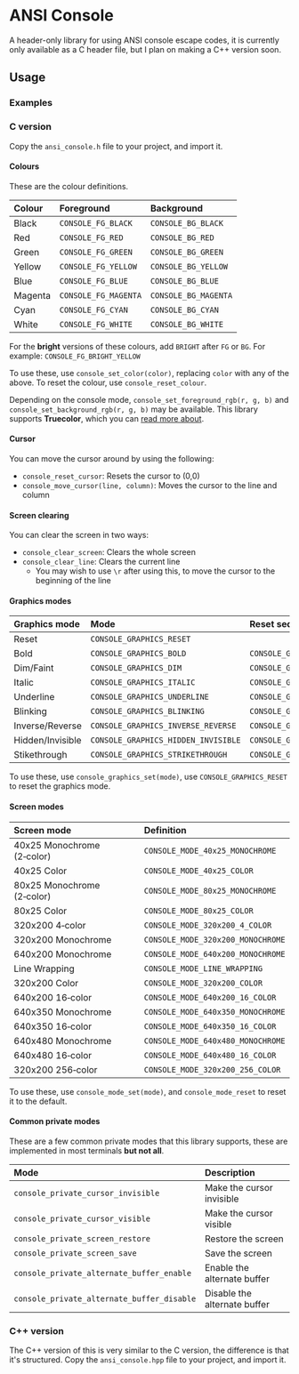 # ANSI Console
A header-only library for using ANSI console escape codes, it is currently only available as a C header file, but I plan on making a C++ version soon.

## Usage
### Examples

### C version
Copy the `ansi_console.h` file to your project, and import it.

#### Colours
These are the colour definitions.

| Colour  | Foreground           | Background           |
| :------ | :------------------- | :------------------- |
| Black   | `CONSOLE_FG_BLACK`   | `CONSOLE_BG_BLACK`   |
| Red     | `CONSOLE_FG_RED`     | `CONSOLE_BG_RED`     |
| Green   | `CONSOLE_FG_GREEN`   | `CONSOLE_BG_GREEN`   |
| Yellow  | `CONSOLE_FG_YELLOW`  | `CONSOLE_BG_YELLOW`  |
| Blue    | `CONSOLE_FG_BLUE`    | `CONSOLE_BG_BLUE`    |
| Magenta | `CONSOLE_FG_MAGENTA` | `CONSOLE_BG_MAGENTA` |
| Cyan    | `CONSOLE_FG_CYAN`    | `CONSOLE_BG_CYAN`    |
| White   | `CONSOLE_FG_WHITE`   | `CONSOLE_BG_WHITE`   |

For the **bright** versions of these colours, add `BRIGHT` after `FG` or `BG`.
For example: `CONSOLE_FG_BRIGHT_YELLOW`

To use these, use `console_set_color(color)`, replacing `color` with any of the above.
To reset the colour, use `console_reset_colour`.

Depending on the console mode, `console_set_foreground_rgb(r, g, b)` and `console_set_background_rgb(r, g, b)` may be available.
This library supports **Truecolor**, which you can [read more about](https://en.wikipedia.org/wiki/Color_depth#True_color_.2824-bit.29).

#### Cursor
You can move the cursor around by using the following:
- `console_reset_cursor`: Resets the cursor to (0,0)
- `console_move_cursor(line, column)`: Moves the cursor to the line and column

#### Screen clearing
You can clear the screen in two ways:
- `console_clear_screen`: Clears the whole screen
- `console_clear_line`: Clears the current line
  - You may wish to use `\r` after using this, to move the cursor to the beginning of the line

#### Graphics modes
| Graphics mode    | Mode                                | Reset sequence                            |
| :--------------- | :---------------------------------- | :---------------------------------------- |
| Reset            | `CONSOLE_GRAPHICS_RESET`            |                                           |
| Bold             | `CONSOLE_GRAPHICS_BOLD`             | `CONSOLE_GRAPHICS_RESET_BOLD`             |
| Dim/Faint        | `CONSOLE_GRAPHICS_DIM`              | `CONSOLE_GRAPHICS_RESET_DIM`              |
| Italic           | `CONSOLE_GRAPHICS_ITALIC`           | `CONSOLE_GRAPHICS_RESET_ITALIC`           |
| Underline        | `CONSOLE_GRAPHICS_UNDERLINE`        | `CONSOLE_GRAPHICS_RESET_UNDERLINE`        |
| Blinking         | `CONSOLE_GRAPHICS_BLINKING`         | `CONSOLE_GRAPHICS_RESET_BLINKING`         |
| Inverse/Reverse  | `CONSOLE_GRAPHICS_INVERSE_REVERSE`  | `CONSOLE_GRAPHICS_RESET_INVERSE_REVERSE`  |
| Hidden/Invisible | `CONSOLE_GRAPHICS_HIDDEN_INVISIBLE` | `CONSOLE_GRAPHICS_RESET_HIDDEN_INVISIBLE` |
| Stikethrough     | `CONSOLE_GRAPHICS_STRIKETHROUGH`    | `CONSOLE_GRAPHICS_RESET_STRIKETHROUGH`    |

To use these, use `console_graphics_set(mode)`, use `CONSOLE_GRAPHICS_RESET` to reset the graphics mode.

#### Screen modes
| Screen mode                | Definition                        |
| :------------------------- | :-------------------------------- |
| 40x25 Monochrome (2‑color) | `CONSOLE_MODE_40x25_MONOCHROME`   |
| 40x25 Color                | `CONSOLE_MODE_40x25_COLOR`        |
| 80x25 Monochrome (2‑color) | `CONSOLE_MODE_80x25_MONOCHROME`   |
| 80x25 Color                | `CONSOLE_MODE_80x25_COLOR`        |
| 320x200 4‑color            | `CONSOLE_MODE_320x200_4_COLOR`    |
| 320x200 Monochrome         | `CONSOLE_MODE_320x200_MONOCHROME` |
| 640x200 Monochrome         | `CONSOLE_MODE_640x200_MONOCHROME` |
| Line Wrapping              | `CONSOLE_MODE_LINE_WRAPPING`      |
| 320x200 Color              | `CONSOLE_MODE_320x200_COLOR`      |
| 640x200 16‑color           | `CONSOLE_MODE_640x200_16_COLOR`   |
| 640x350 Monochrome         | `CONSOLE_MODE_640x350_MONOCHROME` |
| 640x350 16‑color           | `CONSOLE_MODE_640x350_16_COLOR`   |
| 640x480 Monochrome         | `CONSOLE_MODE_640x480_MONOCHROME` |
| 640x480 16‑color           | `CONSOLE_MODE_640x480_16_COLOR`   |
| 320x200 256‑color          | `CONSOLE_MODE_320x200_256_COLOR`  |

To use these, use `console_mode_set(mode)`, and `console_mode_reset` to reset it to the default.

#### Common private modes
These are a few common private modes that this library supports, these are implemented in most terminals **but not all**.

| Mode                                       | Description                  |
| :----------------------------------------- | :--------------------------- |
| `console_private_cursor_invisible`         | Make the cursor invisible    |
| `console_private_cursor_visible`           | Make the cursor visible      |
| `console_private_screen_restore`           | Restore the screen           |
| `console_private_screen_save`              | Save the screen              |
| `console_private_alternate_buffer_enable`  | Enable the alternate buffer  |
| `console_private_alternate_buffer_disable` | Disable the alternate buffer |

### C++ version
The C++ version of this is very similar to the C version, the difference is that it's structured. Copy the `ansi_console.hpp` file to your project, and import it.